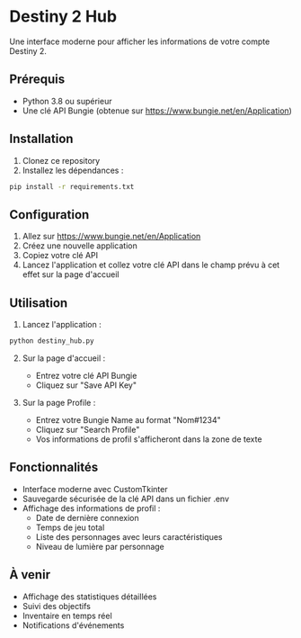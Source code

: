 # Destiny 2 Hub

Une interface moderne pour afficher les informations de votre compte Destiny 2.

## Prérequis

- Python 3.8 ou supérieur
- Une clé API Bungie (obtenue sur https://www.bungie.net/en/Application)

## Installation

1. Clonez ce repository
2. Installez les dépendances :
```bash
pip install -r requirements.txt
```

## Configuration

1. Allez sur https://www.bungie.net/en/Application
2. Créez une nouvelle application
3. Copiez votre clé API
4. Lancez l'application et collez votre clé API dans le champ prévu à cet effet sur la page d'accueil

## Utilisation

1. Lancez l'application :
```bash
python destiny_hub.py
```

2. Sur la page d'accueil :
   - Entrez votre clé API Bungie
   - Cliquez sur "Save API Key"

3. Sur la page Profile :
   - Entrez votre Bungie Name au format "Nom#1234"
   - Cliquez sur "Search Profile"
   - Vos informations de profil s'afficheront dans la zone de texte

## Fonctionnalités

- Interface moderne avec CustomTkinter
- Sauvegarde sécurisée de la clé API dans un fichier .env
- Affichage des informations de profil :
  - Date de dernière connexion
  - Temps de jeu total
  - Liste des personnages avec leurs caractéristiques
  - Niveau de lumière par personnage

## À venir

- Affichage des statistiques détaillées
- Suivi des objectifs
- Inventaire en temps réel
- Notifications d'événements 